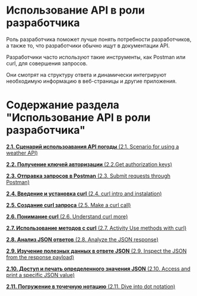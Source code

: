 # Использование API в роли разработчика

Роль разработчика поможет лучше понять потребности разработчиков, а также то, что разработчики обычно ищут в документации API.

Разработчики часто используют такие инструменты, как Postman или curl, для совершения запросов.

Они смотрят на структуру ответа и динамически интегрируют необходимую информацию в веб-страницы и другие приложения.

# Содержание раздела "Использование API в роли разработчика"

[**2.1. Сценарий использоавания API погоды** (2.1. Scenario for using a weather API)](https://github.com/Starkovden/Documenting_APIs/blob/master/2.%20Using%20an%20API%20like%20a%20developer/2.1.%20Scenario%20for%20using%20a%20weather%20API.md)

[**2.2. Получение ключей авторизации** (2.2.Get authorization keys)](https://github.com/Starkovden/Documenting_APIs/blob/master/2.%20Using%20an%20API%20like%20a%20developer/2.2.Get%20authorization%20keys.md)

[**2.3. Отправка запросов в Postman** (2.3. Submit requests through Postman)](https://github.com/Starkovden/Documenting_APIs/blob/master/2.%20Using%20an%20API%20like%20a%20developer/2.3.%20Submit%20requests%20through%20Postman.md)

[**2.4. Введение и установка curl** (2.4. curl intro and instalation)](https://github.com/Starkovden/Documenting_APIs/blob/master/2.%20Using%20an%20API%20like%20a%20developer/2.4.%20curl%20intro%20and%20instalation.md)

[**2.5. Создание curl запроса** (2.5. Make a curl call)](https://github.com/Starkovden/Documenting_APIs/blob/master/2.%20Using%20an%20API%20like%20a%20developer/2.5.%20Make%20a%20curl%20call.md)

[**2.6. Понимание curl** (2.6. Understand curl more)](https://github.com/Starkovden/Documenting_APIs/blob/master/2.%20Using%20an%20API%20like%20a%20developer/2.6.%20Understand%20curl%20more.md)

[**2.7. Использование методов с curl** (2.7. Activity Use methods with curl)](https://github.com/Starkovden/Documenting_APIs/blob/master/2.%20Using%20an%20API%20like%20a%20developer/2.7.%20Activity%20Use%20methods%20with%20curl.md)

[**2.8. Анализ JSON ответов** (2.8. Analyze the JSON response)](https://github.com/Starkovden/Documenting_APIs/blob/master/2.%20Using%20an%20API%20like%20a%20developer/2.8.%20Analyze%20the%20JSON%20response.md)

[**2.9. Изучение полезных данных в ответе JSON** (2.9. Inspect the JSON from the response payload)](https://github.com/Starkovden/Documenting_APIs/blob/master/2.%20Using%20an%20API%20like%20a%20developer/2.9.%20Inspect%20the%20JSON%20from%20the%20responsw%20payload.md)

[**2.10. Доступ и печать определенного значения JSON** (2.10. Access and print a specific JSON value)](https://github.com/Starkovden/Documenting_APIs/blob/master/2.%20Using%20an%20API%20like%20a%20developer/2.10.%20Access%20and%20print%20a%20specific%20JSON%20value.md)

[**2.11. Погружение в точечную нотацию** (2.11. Dive into dot notation)](https://github.com/Starkovden/Documenting_APIs/blob/master/2.%20Using%20an%20API%20like%20a%20developer/2.11.%20Dive%20into%20dot%20notation.md)
